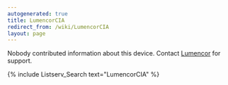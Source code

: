 ```yaml
---
autogenerated: true
title: LumencorCIA
redirect_from: /wiki/LumencorCIA
layout: page
---
```


Nobody contributed information about this device. Contact
[Lumencor](http://www.lumencor.com) for support.

{% include Listserv_Search text="LumencorCIA" %}

